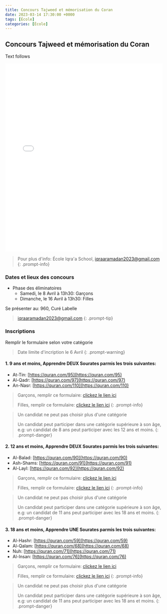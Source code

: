 ```yaml
---
title: Concours Tajweed et mémorisation du Coran
date: 2023-03-14 17:30:00 +0000
tags: [École]
categories: [École]
---
```


## Concours Tajweed et mémorisation du Coran

Text follows

<embed src="/assets/pdf/concours_ramadhan_2023.pdf#toolbar=0&navpanes=0&scrollbar=0" type="application/pdf" width="100%" height="600px" />


> Pour plus d'info: École Iqra'a School, iqraaramadan2023@gmail.com
{: .prompt-info}


### Dates et lieux des concours

- Phase des éliminatoires
  - Samedi, le 8 Avril à 13h30: Garçons
  - Dimanche, le 16 Avril à 13h30: Filles

Se présenter au: 960, Curé Labelle

> iqraaramadan2023@gmail.com
{: .prompt-tip}

### Inscriptions
Remplir le formulaire selon votre catégorie

> Date limite d'incription le 6 Avril
{: .prompt-warning}

#### 1. **9 ans et moins**, Apprendre **DEUX** Sourates parmis les trois suivantes:
  - At-Tin: [https://quran.com/95](https://quran.com/95)
  - Al-Qadr: [https://quran.com/97](https://quran.com/97)
  - An-Nasr: [https://quran.com/110](https://quran.com/110)

> Garçons, remplir ce formulaire: [clickez le lien ici](https://docs.google.com/forms/d/e/1FAIpQLSde5gHXTg8rokRw1muGYk-B96aSKUxXjQHxlVRdIEt8J6hdAw/viewform?vc=0&c=0&w=1&flr=0)
>
> Filles, remplir ce formulaire: [clickez le lien ici](https://docs.google.com/forms/d/e/1FAIpQLSde5gHXTg8rokRw1muGYk-B96aSKUxXjQHxlVRdIEt8J6hdAw/viewform?vc=0&c=0&w=1&flr=0)
{: .prompt-info}

> Un candidat ne peut pas choisir plus d'une catégorie
>
> Un candidat peut participer dans une catégorie supérieure à son âge, e.g: un candidat de 8 ans peut participer avec les 12 ans et moins.
{: .prompt-danger}

#### 2. **12 ans et moins**, Apprendre **DEUX** Sourates parmis les trois suivantes:
  - Al-Balad: [https://quran.com/90](https://quran.com/90)
  - Ash-Shams: [https://quran.com/91](https://quran.com/91)
  - Al-Layl: [https://quran.com/92](https://quran.com/92)

> Garçons, remplir ce formulaire: [clickez le lien ici](https://docs.google.com/forms/d/e/1FAIpQLSflGrVJ4PUj-0MS0nCqfApoUX1g6XLQBaPHKj6w-yVQ9Yaeuw/viewform?vc=0&c=0&w=1&flr=0)
>
> Filles, remplir ce formulaire: [clickez le lien ici](https://docs.google.com/forms/d/e/1FAIpQLSeVhrCy3egLrB8B4GNukCVnSuwrXyqgjKC3uUSOtRoagOTTTg/viewform?vc=0&c=0&w=1&flr=0)
{: .prompt-info}

> Un candidat ne peut pas choisir plus d'une catégorie
>
> Un candidat peut participer dans une catégorie supérieure à son âge, e.g: un candidat de 11 ans peut participer avec les 18 ans et moins.
{: .prompt-danger}

#### 3. **18 ans et moins**, Apprendre **UNE** Sourates parmis les trois suivantes:
  - Al-Hashr: [https://quran.com/59](https://quran.com/59)
  - Al-Qalam: [https://quran.com/68](https://quran.com/68)
  - Nuh: [https://quran.com/71](https://quran.com/71)
  - Al-Insan: [https://quran.com/76](https://quran.com/76)

> Garçons, remplir ce formulaire: [clickez le lien ici](https://docs.google.com/forms/d/e/1FAIpQLSc11Ljt_f2DqKTewuIM7b5O9IZE0D2kuBj3BXP9QDK77iLvLg/viewform?vc=0&c=0&w=1&flr=0)
>
> Filles, remplir ce formulaire: [clickez le lien ici](https://docs.google.com/forms/d/e/1FAIpQLSepvjUQEfMnfSfwSRk0OSVC_46RZA1voH3EA7dPqw8o9PhoqA/viewform?vc=0&c=0&w=1&flr=0)
{: .prompt-info}

> Un candidat ne peut pas choisir plus d'une catégorie
>
> Un candidat peut participer dans une catégorie supérieure à son âge, e.g: un candidat de 11 ans peut participer avec les 18 ans et moins.
{: .prompt-danger}
